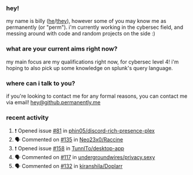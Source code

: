 ### hey!
my name is billy ([he](https://en.pronouns.page/he/him)/[they](https://en.pronouns.page/they/them)), however some of you may know me as permanently (or "perm"). i'm currently working in the cybersec field, and messing around with code and random projects on the side :)

### what are your current aims right now?
my main focus are my qualifications right now, for cybersec level 4! i'm hoping to also pick up some knowledge on splunk's query language.

### where can i talk to you?
if you're looking to contact me for any formal reasons, you can contact me via email! [hey@github.permanently.me](mailto:hey@github.permanently.me)

### recent activity
<!--START_SECTION:activity-->
1. ❗ Opened issue [#81](https://github.com/phin05/discord-rich-presence-plex/issues/81) in [phin05/discord-rich-presence-plex](https://github.com/phin05/discord-rich-presence-plex)
2. 🗣 Commented on [#135](https://github.com/Neo23x0/Raccine/issues/135#issuecomment-1948339755) in [Neo23x0/Raccine](https://github.com/Neo23x0/Raccine)
3. ❗ Opened issue [#158](https://github.com/TunnlTo/desktop-app/issues/158) in [TunnlTo/desktop-app](https://github.com/TunnlTo/desktop-app)
4. 🗣 Commented on [#117](https://github.com/undergroundwires/privacy.sexy/pull/117#issuecomment-1927557909) in [undergroundwires/privacy.sexy](https://github.com/undergroundwires/privacy.sexy)
5. 🗣 Commented on [#132](https://github.com/kiranshila/Doplarr/issues/132#issuecomment-1868096593) in [kiranshila/Doplarr](https://github.com/kiranshila/Doplarr)
<!--END_SECTION:activity-->
